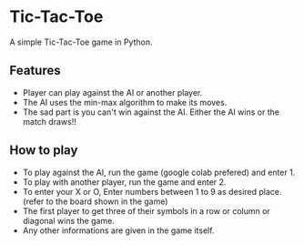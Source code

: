 # Tic-Tac-Toe

A simple Tic-Tac-Toe game in Python.

## Features

* Player can play against the AI or another player.
* The AI uses the min-max algorithm to make its moves.
* The sad part is you can't win against the AI. Either the AI wins or the match draws!!

## How to play

* To play against the AI, run the game (google colab prefered) and enter 1.
* To play with another player, run the game and enter 2.
* To enter your X or O, Enter numbers between 1 to 9 as desired place. (refer to the board shown in the game)
* The first player to get three of their symbols in a row or column or diagonal wins the game.
* Any other informations are given in the game itself.
